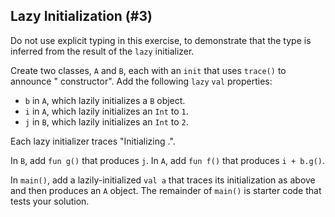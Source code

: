 ## Lazy Initialization (#3)

Do not use explicit typing in this exercise, to demonstrate that the type is
inferred from the result of the `lazy` initializer.

Create two classes, `A` and `B`, each with an `init` that uses `trace()` to
announce "<class name> constructor". Add the following `lazy` `val` properties:

- `b` in `A`, which lazily initializes a `B` object.
- `i` in `A`, which lazily initializes an `Int` to `1`.
- `j` in `B`, which lazily initializes an `Int` to `2`.

Each lazy initializer traces "Initializing <class name>.<property name>".

In `B`, add `fun g()` that produces `j`. In `A`, add `fun f()` that produces
`i + b.g()`.

In `main()`, add a lazily-initialized `val a` that traces its initialization
as above and then produces an `A` object. The remainder of `main()` is starter
code that tests your solution.